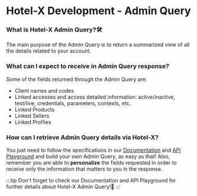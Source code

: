 ﻿---
sidebar_position: 4
---

# Hotel-X Development - Admin  Query

### What is Hotel-X Admin Query?🛠️
The main purpose of the Admin Query is to return a summarized view of all the details related to your account.

### What can I expect to receive in Admin Query response?
Some of the fields returned through the Admin Query are:

- Client names and codes
- Linked accesses and access detailed information: active/inactive, test/live, credentials, parameters, contexts, etc.
- Linked Products
- Linked Sellers
- Linked Profiles

### How can I retrieve Admin Query details via Hotel-X?
You just need to follow the specifications in our [Documentation](/docs/apis/for-buyers/hotel-x-pull-buyers-api/admin/overview) and [API Playground](/playground) and build your own Admin Query, as easy as that! Also, remember you are able to **personalize** the fields requested in order to receive only the information that matters to you in the response.
 

:::tip
Don't forget to check our Documentation and API Playground for further details about Hotel-X Admin Query!🚀
:::
